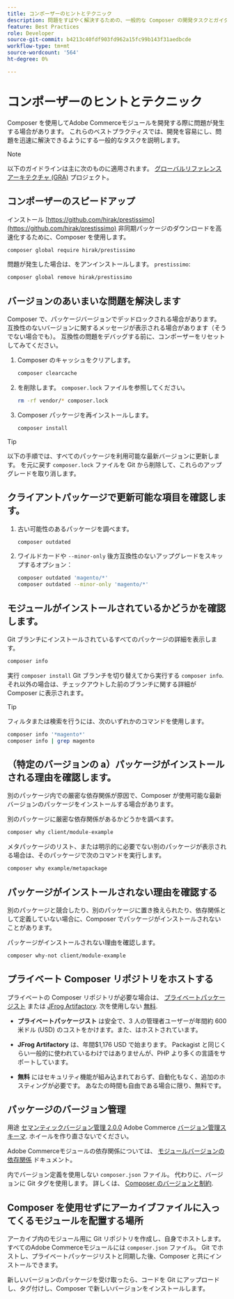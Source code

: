 ```yaml
---
title: コンポーザーのヒントとテクニック
description: 問題をすばやく解決するための、一般的な Composer の開発タスクとガイダンスについて説明します。
feature: Best Practices
role: Developer
source-git-commit: b4213c40fdf903fd962a15fc99b143f31aedbcde
workflow-type: tm+mt
source-wordcount: '564'
ht-degree: 0%

---
```



# コンポーザーのヒントとテクニック

Composer を使用してAdobe Commerceモジュールを開発する際に問題が発生する場合があります。 これらのベストプラクティスでは、開発を容易にし、問題を迅速に解決できるようにする一般的なタスクを説明します。

>[!NOTE]
>
>以下のガイドラインは主に次のものに適用されます。 [グローバルリファレンスアーキテクチャ (GRA)](../overview.md) プロジェクト。

## コンポーザーのスピードアップ

インストール [https://github.com/hirak/prestissimo](https://github.com/hirak/prestissimo) 非同期パッケージのダウンロードを高速化するために、Composer を使用します。

```bash
composer global require hirak/prestissimo
```

問題が発生した場合は、をアンインストールします。 `prestissimo`:

```bash
composer global remove hirak/prestissimo
```

## バージョンのあいまいな問題を解決します

Composer で、パッケージバージョンでデッドロックされる場合があります。 互換性のないバージョンに関するメッセージが表示される場合があります（そうでない場合でも）。 互換性の問題をデバッグする前に、コンポーザーをリセットしてみてください。

1. Composer のキャッシュをクリアします。

   ```bash
   composer clearcache
   ```

1. を削除します。 `composer.lock` ファイルを参照してください。

   ```bash
   rm -rf vendor/* composer.lock
   ```

1. Composer パッケージを再インストールします。

   ```bash
   composer install
   ```

>[!TIP]
>
>以下の手順では、すべてのパッケージを利用可能な最新バージョンに更新します。 を元に戻す `composer.lock` ファイルを Git から削除して、これらのアップグレードを取り消します。

## クライアントパッケージで更新可能な項目を確認します。

1. 古い可能性のあるパッケージを調べます。

   ```bash
   composer outdated
   ```

1. ワイルドカードや `--minor-only` 後方互換性のないアップグレードをスキップするオプション：

   ```bash
   composer outdated 'magento/*'
   composer outdated --minor-only 'magento/*'
   ```

## モジュールがインストールされているかどうかを確認します。

Git ブランチにインストールされているすべてのパッケージの詳細を表示します。

```bash
composer info
```

実行 `composer install` Git ブランチを切り替えてから実行する `composer info`. それ以外の場合は、チェックアウトした前のブランチに関する詳細が Composer に表示されます。

>[!TIP]
>
>フィルタまたは検索を行うには、次のいずれかのコマンドを使用します。
>
>```bash
>composer info '*magento*'
>composer info | grep magento
>```

## （特定のバージョンの a）パッケージがインストールされる理由を確認します。

別のパッケージ内での厳密な依存関係が原因で、Composer が使用可能な最新バージョンのパッケージをインストールする場合があります。

別のパッケージに厳密な依存関係があるかどうかを調べます。

```bash
composer why client/module-example
```

メタパッケージのリスト、または明示的に必要でない別のパッケージが表示される場合は、そのパッケージで次のコマンドを実行します。

```bash
composer why example/metapackage
```

## パッケージがインストールされない理由を確認する

別のパッケージと競合したり、別のパッケージに置き換えられたり、依存関係として定義していない場合に、Composer でパッケージがインストールされないことがあります。

パッケージがインストールされない理由を確認します。

```bash
composer why-not client/module-example
```

## プライベート Composer リポジトリをホストする

プライベートの Composer リポジトリが必要な場合は、 [プライベートパッケージスト](https://packagist.com/) または [JFrog Artifactory](https://jfrog.com/integration/php-composer-repository/). 次を使用しない [無料](https://github.com/composer/satis).

- **プライベートパッケージスト** は安全で、3 人の管理者ユーザーが年間約 600 米ドル (USD) のコストをかけます。また、はホストされています。

- **JFrog Artifactory** は、年間$1,176 USD で始まります。 Packagist と同じくらい一般的に使われているわけではありませんが、PHP より多くの言語をサポートしています。

- **無料** にはセキュリティ機能が組み込まれておらず、自動化もなく、追加のホスティングが必要です。 あなたの時間も自由である場合に限り、無料です。

## パッケージのバージョン管理

用途 [セマンティックバージョン管理 2.0.0](https://semver.org/spec/v2.0.0.html) Adobe Commerce [バージョン管理スキーマ](https://developer.adobe.com/commerce/php/development/versioning/). ホイールを作り直さないでください。

Adobe Commerceモジュールの依存関係については、 [モジュールバージョンの依存関係](https://developer.adobe.com/commerce/php/development/versioning/dependencies/) ドキュメント。

内でバージョン定義を使用しない `composer.json` ファイル。 代わりに、バージョンに Git タグを使用します。 詳しくは、 [Composer のバージョンと制約](https://getcomposer.org/doc/articles/versions.md#versions-and-constraints).

## Composer を使用せずにアーカイブファイルに入ってくるモジュールを配置する場所

アーカイブ内のモジュール用に Git リポジトリを作成し、自身でホストします。 すべてのAdobe Commerceモジュールには `composer.json` ファイル。 Git でホストし、プライベートパッケージリストと同期した後、Composer と共にインストールできます。

新しいバージョンのパッケージを受け取ったら、コードを Git にアップロードし、タグ付けし、Composer で新しいバージョンをインストールします。
